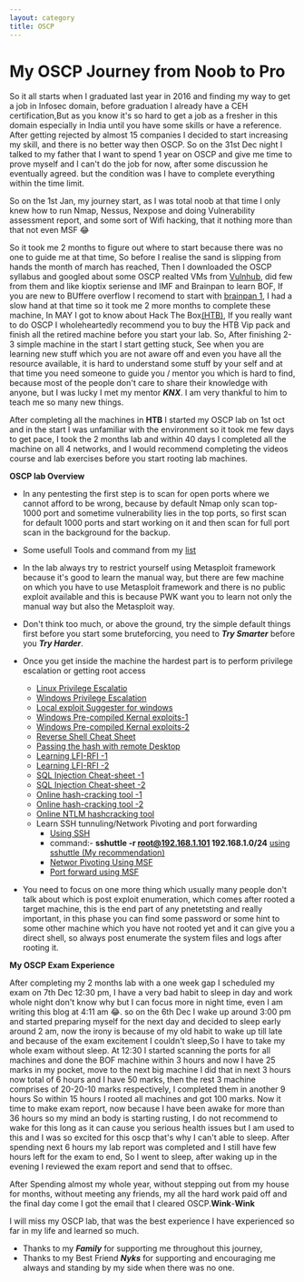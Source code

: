 ```yaml
---
layout: category
title: OSCP
---
```


<h1 Class="message">
  My OSCP Journey from Noob to Pro
</h1>

So it all starts when I graduated last year in 2016 and finding my way to get a job in Infosec domain, before graduation I already have a CEH certification,But as you know it's so hard to get a job as a fresher in this domain especially in India until you have some skills or have a reference. After getting rejected by almost 15 companies I decided to start increasing my skill, and there is no better way then OSCP. So on the 31st Dec night I talked to my father that I want to spend 1 year on OSCP and give me time to prove myself and I can't do the job for now, after some discussion he eventually agreed. but the condition was I have to complete everything within the time limit.

So on the 1st Jan, my journey start, as I was total noob at that time I only knew how to run Nmap, Nessus, Nexpose and doing Vulnerability assessment report, and some sort of Wifi hacking, that it nothing more than that not even MSF 😂

So it took me 2 months to figure out where to start because there was no one to guide me at that time, So before I realise the sand is slipping from hands the month of march has reached, Then I downloaded the OSCP syllabus and googled about some OSCP realted VMs from [Vulnhub](http://www.abatchy.com/2017/02/oscp-like-vulnhub-vms), did few from them and like kioptix seriense and IMF and Brainpan to learn BOF, If you are new to BUffere overflow I recomend to start with [brainpan 1](https://www.vulnhub.com/entry/brainpan-1,51/), I had a slow hand at that time so it took me 2 more months to complete these machine, In MAY I got to know about Hack The Box[(HTB)](https://www.hackthebox.eu), If you really want to do OSCP I wholeheartedly recommend you to buy the HTB Vip pack and finish all the retired machine before you start your lab. So, After finishing 2-3 simple machine in the start I start getting stuck, See when you are learning new stuff which you are not aware off and even you have all the resource available, it is hard to understand some stuff by your self and at that time you need someone to guide you / mentor you which is hard to find, because most of the people don't care to share their knowledge with anyone, but I was lucky I met my mentor _**KNX**_. I am very thankful to him to teach me so many new things.

After completing all the machines in **HTB** I started my OSCP lab on 1st oct and in the start I was unfamiliar with the environment so it took me few days to get pace, I took the 2 months lab and within 40 days I completed all the machine on all 4 networks, and I would recommend completing the videos course and lab exercises before you start rooting lab machines.

**OSCP lab Overview**
* In any pentesting the first step is to scan for open ports where we cannot afford to be wrong, because by default Nmap only scan top-1000 port and sometime vulnerability lies in the top ports, so first scan for default 1000 ports and start working on it and then scan for full port scan in the background for the backup.
* Some usefull Tools and command from my [list](https://teckk2.github.io/2017/12/12/OSCP-Tools-and-commands.html)
* In the lab always try to restrict yourself using Metasploit framework because it's good to learn the manual way, but there are few machine on which you have to use Metasploit framework and there is no public exploit available and this is because PWK want you to learn not only the manual way but also the Metasploit way.
* Don't think too much, or above the ground, try the simple default things first before you start some bruteforcing, you need to _**Try Smarter**_ before you _**Try Harder**_.

* Once you get inside the machine the hardest part is to perform privilege escalation or getting root access
  * [Linux Privilege Escalatio](https://blog.g0tmi1k.com/2011/08/basic-linux-privilege-escalation/)
  * [Windows Privilege Escalation](http://www.fuzzysecurity.com/tutorials/16.html)
  * [Local exploit Suggester for windows](https://pentestlab.blog/2017/04/24/windows-kernel-exploits/)
  * [Windows Pre-compiled Kernal exploits-1](https://github.com/abatchy17/WindowsExploits)
  * [Windows Pre-compiled Kernal exploits-2](https://github.com/SecWiki/windows-kernel-exploits)
  * [Reverse Shell Cheat Sheet](http://pentestmonkey.net/cheat-sheet/shells/reverse-shell-cheat-sheet)
  * [Passing the hash with remote Desktop](https://www.kali.org/penetration-testing/passing-hash-remote-desktop/)
  * [Learning LFI-RFI -1](https://www.hackersonlineclub.com/lfi-rfi/)
  * [Learning LFI-RFI -2](https://0xzoidberg.wordpress.com/category/security/lfi-rfi/)
  * [SQL Injection Cheat-sheet -1](http://resources.infosecinstitute.com/backdoor-sql-injection/)
  * [SQL Injection Cheat-sheet -2](http://resources.infosecinstitute.com/backdoor-sql-injection/)
  * [Online hash-cracking tool -1](https://crackstation.net)
  * [Online hash-cracking tool -2](https://hashkiller.co.uk)
  * [Online NTLM hashcracking tool](http://md5decrypt.net/en/Ntlm/)
  * Learn SSH tunnuling/Network Pivoting and port forwarding
    * [Using SSH](http://www.debianadmin.com/howto-use-ssh-local-and-remote-port-forwarding.html)
    * command:- **sshuttle -r root@192.168.1.101 192.168.1.0/24** [using sshuttle (My recommendation)](http://blog.trackets.com/2014/05/17/ssh-tunnel-local-and-remote-port-forwarding-explained-with-examples.html)
    * [Networ Pivoting Using MSF](https://www.offensive-security.com/metasploit-unleashed/Pivoting/)
    * [Port forward using MSF](https://www.offensive-security.com/metasploit-unleashed/Portfwd/)
* You need to focus on one more thing which usually many people don't talk about which is post exploit enumeration, which comes after rooted a target machine, this is the end part of any pnetetsting and really important, in this phase you can find some password or some hint to some other machine which you have not rooted yet and it can give you a direct shell, so always post enumerate the system files and logs after rooting it.

**My OSCP Exam Experience**

After completing my 2 months lab with a one week gap I scheduled my exam on 7th Dec 12:30 pm, I have a very bad habit to sleep in day and work whole night don't know why but I can focus more in night time, even I am writing this blog at 4:11 am 😂.
so on the 6th Dec I wake up around 3:00 pm and started preparing myself for the next day and decided to sleep early around 2 am, now the irony is because of my old habit to wake up till late and because of the exam excitement I couldn't sleep,So I have to take my whole exam without sleep. At 12:30 I started scanning the ports for all machines and done the BOF machine within 3 hours and now I have 25 marks in my pocket, move to the next big machine I did that in next 3 hours now total of 6 hours and I have 50 marks, then the rest 3 machine comprises of 20-20-10 marks respectively, I completed them in another 9 hours So within 15 hours I rooted all machines and got 100 marks. Now it time to make exam report, now because I have been awake for more than 36 hours so my mind an body is starting rusting, I do not recommend to wake for this long as it can cause you serious health issues but I am used to this and I was so excited for this oscp that's why I can't able to sleep. After spending next 6 hours my lab report was completed and I still have few hours left for the exam to end, So I went to sleep, after waking up in the evening I reviewed the exam report and send that to offsec.

After Spending almost my whole year, without stepping out from my house for months, without meeting any friends, my all the hard work paid off and the final day come I got the email that I cleared OSCP.**Wink**-**Wink**

I will miss my OSCP lab, that was the best experience I have experienced so far in my life and learned so much.

* Thanks to my _**Family**_ for supporting me throughout this journey,
* Thanks to my Best Friend _**Nyks**_ for supporting and encouraging me always and standing by my side when there was no one.

